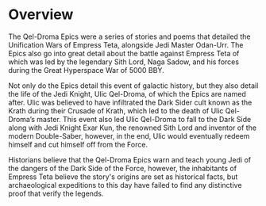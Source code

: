 # Overview

The Qel-Droma Epics were a series of stories and poems that detailed the Unification Wars of Empress Teta, alongside Jedi Master Odan-Urr.
The Epics also go into great detail about the battle against Empress Teta of which was led by the legendary Sith Lord, Naga Sadow, and his forces during the Great Hyperspace War of 5000 BBY.

Not only do the Epics detail this event of galactic history, but they also detail the life of the Jedi Knight, Ulic Qel-Droma, of which the Epics are named after.
Ulic was believed to have infiltrated the Dark Sider cult known as the Krath during their Crusade of Krath, which led to the death of Ulic Qel-Droma’s master.
This event also led Ulic Qel-Droma to fall to the Dark Side along with Jedi Knight Exar Kun, the renowned Sith Lord and inventor of the modern Double-Saber, however, in the end, Ulic would eventually redeem himself and cut himself off from the Force.

Historians believe that the Qel-Droma Epics warn and teach young Jedi of the dangers of the Dark Side of the Force, however, the inhabitants of Empress Teta believe the story's origins are set as historical facts, but archaeological expeditions to this day have failed to find any distinctive proof that verify the legends.

